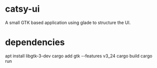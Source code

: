 # catsy-ui

A small GTK based application using glade to structure the UI. 



# dependencies

apt install libgtk-3-dev
cargo add gtk --features v3_24
cargo build
cargo run


